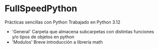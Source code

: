 # FullSpeedPython
Prácticas sencillas con Python
Trabajado en Python 3.12

- 'General'
    Carpeta que almacena subcarpetas con distintas funciones y/o tipos de objetos en python
- 'Modulos'
    Breve introducción a librería math
